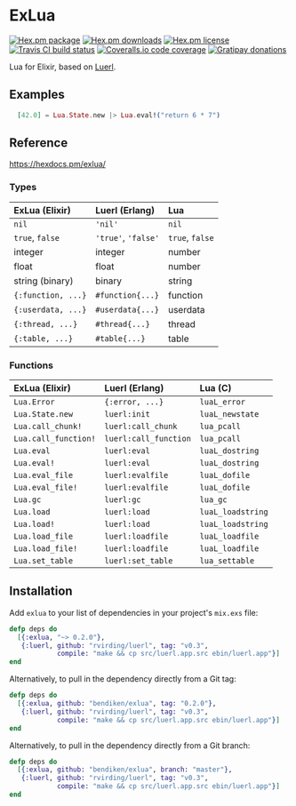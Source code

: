 ExLua
=====

[![Hex.pm package](https://img.shields.io/hexpm/v/exlua.svg)](https://hex.pm/packages/exlua)
[![Hex.pm downloads](https://img.shields.io/hexpm/dt/exlua.svg)](https://hex.pm/packages/exlua)
[![Hex.pm license](https://img.shields.io/hexpm/l/exlua.svg)](https://unlicense.org/)
[![Travis CI build status](https://img.shields.io/travis/bendiken/exlua/master.svg)](https://travis-ci.org/bendiken/exlua)
[![Coveralls.io code coverage](https://img.shields.io/coveralls/bendiken/exlua/master.svg)](https://coveralls.io/github/bendiken/exlua)
[![Gratipay donations](https://img.shields.io/gratipay/user/bendiken.svg)](https://gratipay.com/~bendiken/)

Lua for Elixir, based on [Luerl](https://github.com/rvirding/luerl).

Examples
--------

```elixir
  [42.0] = Lua.State.new |> Lua.eval!("return 6 * 7")
```

Reference
---------

https://hexdocs.pm/exlua/

### Types

| ExLua (Elixir)        | Luerl (Erlang)        | Lua                   |
| :-------------------- | :-------------------- | :-------------------- |
| `nil`                 | `'nil'`               | `nil`                 |
| `true`, `false`       | `'true'`, `'false'`   | `true`, `false`       |
| integer               | integer               | number                |
| float                 | float                 | number                |
| string (binary)       | binary                | string                |
| `{:function, ...}`    | `#function{...}`      | function              |
| `{:userdata, ...}`    | `#userdata{...}`      | userdata              |
| `{:thread, ...}`      | `#thread{...}`        | thread                |
| `{:table, ...}`       | `#table{...}`         | table                 |

### Functions

| ExLua (Elixir)        | Luerl (Erlang)        | Lua (C)               |
| :-------------------- | :-------------------- | :-------------------- |
| `Lua.Error`           | `{:error, ...}`       | `luaL_error`          |
| `Lua.State.new`       | `luerl:init`          | `luaL_newstate`       |
| `Lua.call_chunk!`     | `luerl:call_chunk`    | `lua_pcall`           |
| `Lua.call_function!`  | `luerl:call_function` | `lua_pcall`           |
| `Lua.eval`            | `luerl:eval`          | `luaL_dostring`       |
| `Lua.eval!`           | `luerl:eval`          | `luaL_dostring`       |
| `Lua.eval_file`       | `luerl:evalfile`      | `luaL_dofile`         |
| `Lua.eval_file!`      | `luerl:evalfile`      | `luaL_dofile`         |
| `Lua.gc`              | `luerl:gc`            | `lua_gc`              |
| `Lua.load`            | `luerl:load`          | `luaL_loadstring`     |
| `Lua.load!`           | `luerl:load`          | `luaL_loadstring`     |
| `Lua.load_file`       | `luerl:loadfile`      | `luaL_loadfile`       |
| `Lua.load_file!`      | `luerl:loadfile`      | `luaL_loadfile`       |
| `Lua.set_table`       | `luerl:set_table`     | `lua_settable`        |


Installation
------------

Add `exlua` to your list of dependencies in your project's `mix.exs` file:

```elixir
defp deps do
  [{:exlua, "~> 0.2.0"},
   {:luerl, github: "rvirding/luerl", tag: "v0.3",
            compile: "make && cp src/luerl.app.src ebin/luerl.app"}]
end
```

Alternatively, to pull in the dependency directly from a Git tag:

```elixir
defp deps do
  [{:exlua, github: "bendiken/exlua", tag: "0.2.0"},
   {:luerl, github: "rvirding/luerl", tag: "v0.3",
            compile: "make && cp src/luerl.app.src ebin/luerl.app"}]
end
```

Alternatively, to pull in the dependency directly from a Git branch:

```elixir
defp deps do
  [{:exlua, github: "bendiken/exlua", branch: "master"},
   {:luerl, github: "rvirding/luerl", tag: "v0.3",
            compile: "make && cp src/luerl.app.src ebin/luerl.app"}]
end
```
